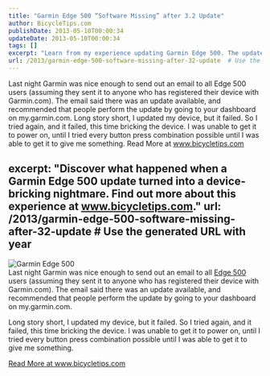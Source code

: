 ```yaml
---
title: "Garmin Edge 500 “Software Missing” after 3.2 Update"
author: BicycleTips.com
publishDate: 2013-05-10T00:00:34
updateDate: 2013-05-10T00:00:34
tags: []
excerpt: "Learn from my experience updating Garmin Edge 500. The update may fail, and potentially brick your device. Remedies discussed at www.bicycletips.com."
url: /2013/garmin-edge-500-software-missing-after-32-update  # Use the generated URL with year
---
```

  Last night Garmin was nice enough to send out an email to all Edge 500 users (assuming they sent it to anyone who has registered their device with Garmin.com). The email said there was an update available, and recommended that people perform the update by going to your dashboard on my.garmin.com. Long story short, I updated my device, but it failed. So I tried again, and it failed, this time bricking the device. I was unable to get it to power on, until I tried every button press combination possible until I was able to get it to give me something.  Read More at www.bicycletips.com

excerpt: "Discover what happened when a Garmin Edge 500 update turned into a device-bricking nightmare. Find out more about this experience at www.bicycletips.com."
url: /2013/garmin-edge-500-software-missing-after-32-update  # Use the generated URL with year
---
<p> <img alt="Garmin Edge 500" style="display: block; float: none; margin-left: auto; margin-right: auto;" src="https://www.bicycletips.com/Portals/18/Content/2013/5-9-13-GarminEdge500_705.jpg" /> Last night Garmin was nice enough to send out an email to all <a href="https://cjh.am/GarminEdge500" target="_blank">Edge 500</a> users (assuming they sent it to anyone who has registered their device with Garmin.com). The email said there was an update available, and recommended that people perform the update by going to your dashboard on my.garmin.com.</p> <p>Long story short, I updated my device, but it failed. So I tried again, and it failed, this time bricking the device. I was unable to get it to power on, until I tried every button press combination possible until I was able to get it to give me something. </p> <a href="https://www.bicycletips.com/tips/aid/35">Read More at www.bicycletips.com</a>


